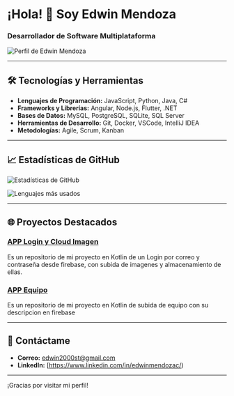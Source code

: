 # ¡Hola! 👋 Soy Edwin Mendoza

### Desarrollador de Software Multiplataforma

![Perfil de Edwin Mendoza](https://avatars.githubusercontent.com/u/142261416?v=4)

---

## 🛠️ Tecnologías y Herramientas

- **Lenguajes de Programación:** JavaScript, Python, Java, C#
- **Frameworks y Librerías:** Angular, Node.js, Flutter, .NET
- **Bases de Datos:** MySQL, PostgreSQL, SQLite, SQL Server
- **Herramientas de Desarrollo:** Git, Docker, VSCode, IntelliJ IDEA
- **Metodologías:** Agile, Scrum, Kanban

---

## 📈 Estadísticas de GitHub

![Estadísticas de GitHub](https://github-readme-stats.vercel.app/api?username=MendozaSecond&show_icons=true&theme=radical)

![Lenguajes más usados](https://github-readme-stats.vercel.app/api/top-langs/?username=MendozaSecond&layout=compact&theme=radical)

---

## 🌐 Proyectos Destacados

### [APP Login y Cloud Imagen](https://github.com/MendozaSecond/App-mobil-Autenticacion-Firebase)
Es un repositorio de mi proyecto en Kotlin de un Login por correo y contraseña desde firebase, con subida de imagenes y almacenamiento de ellas.

### [APP Equipo](https://github.com/MendozaSecond/U2Taller)
Es un repositorio de mi proyecto en Kotlin de subida de equipo con su descripcion en firebase

---

## 💬 Contáctame

- **Correo:** edwin2000st@gmail.com
- **LinkedIn:** [https://www.linkedin.com/in/edwinmendozac/)
---

¡Gracias por visitar mi perfil!
